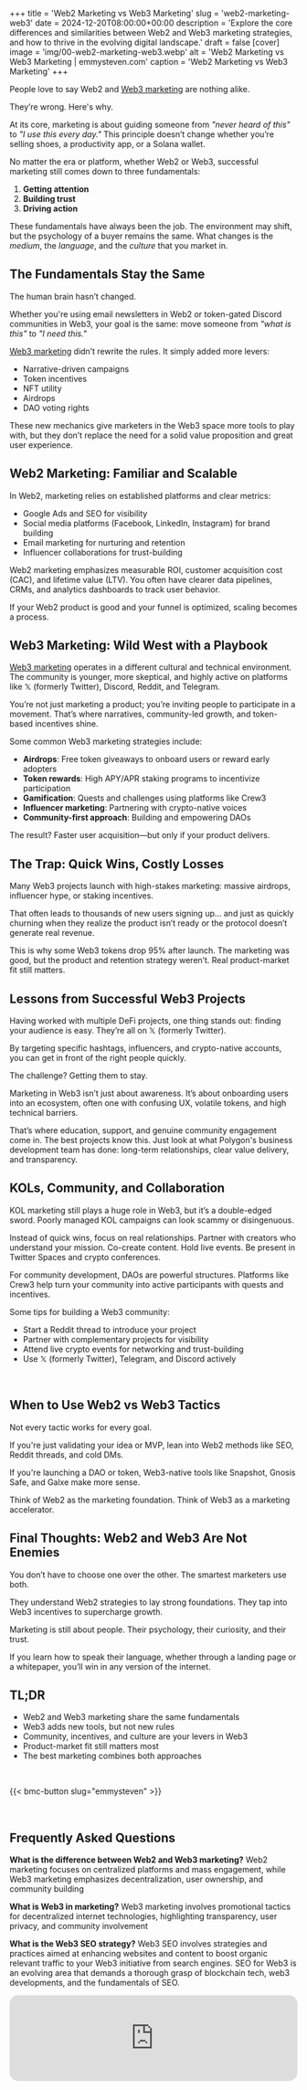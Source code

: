 +++
title = 'Web2 Marketing vs Web3 Marketing'
slug = 'web2-marketing-web3'
date = 2024-12-20T08:00:00+00:00
description = 'Explore the core differences and similarities between Web2 and Web3 marketing strategies, and how to thrive in the evolving digital landscape.'
draft = false
[cover]
image = 'img/00-web2-marketing-web3.webp'
alt = 'Web2 Marketing vs Web3 Marketing | emmysteven.com'
caption = 'Web2 Marketing vs Web3 Marketing'
+++

People love to say Web2 and [Web3 marketing](https://www.singular.net/glossary/web3-marketing/) are nothing alike.

They’re wrong. Here's why.

At its core, marketing is about guiding someone from *"never heard of this"* to *"I use this every day."* This principle doesn’t change whether you’re selling shoes, a productivity app, or a Solana wallet.

No matter the era or platform, whether Web2 or Web3, successful marketing still comes down to three fundamentals:

1. **Getting attention**
2. **Building trust**
3. **Driving action**

These fundamentals have always been the job. The environment may shift, but the psychology of a buyer remains the same. What changes is the *medium*, the *language*, and the *culture* that you market in.
<br/>

## The Fundamentals Stay the Same

The human brain hasn’t changed.

Whether you're using email newsletters in Web2 or token-gated Discord communities in Web3, your goal is the same: move someone from *"what is this"* to *"I need this."*

[Web3 marketing](https://www.shopify.com/ng/blog/web3-marketing) didn’t rewrite the rules. It simply added more levers:

- Narrative-driven campaigns
- Token incentives
- NFT utility
- Airdrops
- DAO voting rights

These new mechanics give marketers in the Web3 space more tools to play with, but they don’t replace the need for a solid value proposition and great user experience.
<br/>

## Web2 Marketing: Familiar and Scalable

In Web2, marketing relies on established platforms and clear metrics:

- Google Ads and SEO for visibility
- Social media platforms (Facebook, LinkedIn, Instagram) for brand building
- Email marketing for nurturing and retention
- Influencer collaborations for trust-building

Web2 marketing emphasizes measurable ROI, customer acquisition cost (CAC), and lifetime value (LTV). You often have clearer data pipelines, CRMs, and analytics dashboards to track user behavior.

If your Web2 product is good and your funnel is optimized, scaling becomes a process.
<br/>

## Web3 Marketing: Wild West with a Playbook

[Web3 marketing](https://www.lunarstrategy.com/article/web3-marketing-strategies) operates in a different cultural and technical environment. The community is younger, more skeptical, and highly active on platforms like 𝕏 (formerly Twitter), Discord, Reddit, and Telegram.

You’re not just marketing a product; you’re inviting people to participate in a movement. That’s where narratives, community-led growth, and token-based incentives shine.

Some common Web3 marketing strategies include:

- **Airdrops**: Free token giveaways to onboard users or reward early adopters
- **Token rewards**: High APY/APR staking programs to incentivize participation
- **Gamification**: Quests and challenges using platforms like Crew3
- **Influencer marketing**: Partnering with crypto-native voices
- **Community-first approach**: Building and empowering DAOs

The result? Faster user acquisition—but only if your product delivers.
<br/>

## The Trap: Quick Wins, Costly Losses

Many Web3 projects launch with high-stakes marketing: massive airdrops, influencer hype, or staking incentives.

That often leads to thousands of new users signing up... and just as quickly churning when they realize the product isn’t ready or the protocol doesn’t generate real revenue.

This is why some Web3 tokens drop 95% after launch. The marketing was good, but the product and retention strategy weren’t. Real product-market fit still matters.
<br/>

## Lessons from Successful Web3 Projects

Having worked with multiple DeFi projects, one thing stands out: finding your audience is easy. They’re all on 𝕏 (formerly Twitter).

By targeting specific hashtags, influencers, and crypto-native accounts, you can get in front of the right people quickly.

The challenge? Getting them to stay.

Marketing in Web3 isn’t just about awareness. It’s about onboarding users into an ecosystem, often one with confusing UX, volatile tokens, and high technical barriers.

That’s where education, support, and genuine community engagement come in. The best projects know this. Just look at what Polygon's business development team has done: long-term relationships, clear value delivery, and transparency.
<br/>

## KOLs, Community, and Collaboration

KOL marketing still plays a huge role in Web3, but it’s a double-edged sword. Poorly managed KOL campaigns can look scammy or disingenuous.

Instead of quick wins, focus on real relationships. Partner with creators who understand your mission. Co-create content. Hold live events. Be present in Twitter Spaces and crypto conferences.

For community development, DAOs are powerful structures. Platforms like Crew3 help turn your community into active participants with quests and incentives.

Some tips for building a Web3 community:

- Start a Reddit thread to introduce your project
- Partner with complementary projects for visibility
- Attend live crypto events for networking and trust-building
- Use 𝕏 (formerly Twitter), Telegram, and Discord actively
<br/>

## When to Use Web2 vs Web3 Tactics

Not every tactic works for every goal.

If you're just validating your idea or MVP, lean into Web2 methods like SEO, Reddit threads, and cold DMs.

If you're launching a DAO or token, Web3-native tools like Snapshot, Gnosis Safe, and Galxe make more sense.

Think of Web2 as the marketing foundation. Think of Web3 as a marketing accelerator.
<br/>

## Final Thoughts: Web2 and Web3 Are Not Enemies

You don’t have to choose one over the other. The smartest marketers use both.

They understand Web2 strategies to lay strong foundations.
They tap into Web3 incentives to supercharge growth.

Marketing is still about people. Their psychology, their curiosity, and their trust.

If you learn how to speak their language, whether through a landing page or a whitepaper, you’ll win in any version of the internet.
<br/>

## TL;DR

- Web2 and Web3 marketing share the same fundamentals
- Web3 adds new tools, but not new rules
- Community, incentives, and culture are your levers in Web3
- Product-market fit still matters most
- The best marketing combines both approaches


<br/>

{{< bmc-button slug="emmysteven" >}}

<br/>


## Frequently Asked Questions

**What is the difference between Web2 and Web3 marketing?**
Web2 marketing focuses on centralized platforms and mass engagement, while Web3 marketing emphasizes decentralization, user ownership, and community building
<br/>

**What is Web3 in marketing?**
Web3 marketing involves promotional tactics for decentralized internet technologies, highlighting transparency, user privacy, and community involvement
<br/>

**What is the Web3 SEO strategy?**
Web3 SEO involves strategies and practices aimed at enhancing websites and content to boost organic relevant traffic to your Web3 initiative from search engines. SEO for Web3 is an evolving area that demands a thorough grasp of blockchain tech, web3 developments, and the fundamentals of SEO.
<br/>

<iframe
    src="https://cmhub.substack.com/embed"
    style="width:100%; height:150px; border:none; overflow:hidden; border-radius:15px;">
</iframe>


